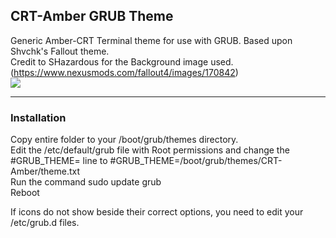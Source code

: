 ## CRT-Amber GRUB Theme

Generic Amber-CRT Terminal theme for use with GRUB. Based upon Shvchk's Fallout theme.  
Credit to SHazardous for the Background image used. (https://www.nexusmods.com/fallout4/images/170842)  
![](https://i.imgur.com/7sPzgDP.gif)  

---

### Installation

Copy entire folder to your /boot/grub/themes directory.  
Edit the /etc/default/grub file with Root permissions and change the #GRUB_THEME= line to #GRUB_THEME=/boot/grub/themes/CRT-Amber/theme.txt  
Run the command sudo update grub  
Reboot

If icons do not show beside their correct options, you need to edit your /etc/grub.d files.
